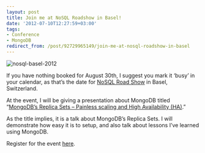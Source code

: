 ```yaml
---
layout: post
title: Join me at NoSQL Roadshow in Basel!
date: '2012-07-10T12:27:59+03:00'
tags:
- Conference
- MongoDB
redirect_from: /post/92729965149/join-me-at-nosql-roadshow-in-basel
---
```


![](http://viktorpetersson.com/wp-content/uploads/2012/07/nosql-basel-2012-600x109.png "nosql-basel-2012")

If you have nothing booked for August 30th, I suggest you mark it ‘busy’ in your calendar, as that’s the date for [NoSQL Road Show](http://nosqlroadshow.com/) in Basel, Switzerland.

At the event, I will be giving a presentation about MongoDB titled “[MongoDB’s Replica Sets – Painless scaling and High Availability (HA)](http://nosqlroadshow.com/nosql-basel-2012/presentation/MongoDB's%20Replica%20Sets%20-Painless%20scaling%20and%20High%20Availability%20(HA)).”

As the title implies, it is a talk about MongoDB’s Replica Sets. I will demonstrate how easy it is to setup, and also talk about lessons I’ve learned using MongoDB.

Register for the event [here](https://secure.trifork.com/nosql-basel-2012/registration/).

